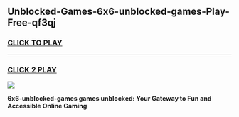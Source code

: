 
## Unblocked-Games-6x6-unblocked-games-Play-Free-qf3qj
<h3>
<a href="https://premium76.site?title=6x6-unblocked-games&ref=12A">CLICK TO PLAY</a></h3>
<hr>

<h3>
<a href="https://premium76.site?title=6x6-unblocked-games&ref=12A">CLICK 2 PLAY</a>
  
</h3>

<a href="https://premium76.site?title=6x6-unblocked-games&ref=12A"><img src="https://clearcache.store/games.png"></a>


**6x6-unblocked-games games unblocked: Your Gateway to Fun and Accessible Online Gaming**
